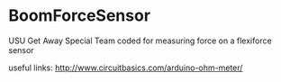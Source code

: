 # BoomForceSensor
USU Get Away Special Team coded for measuring force on a flexiforce sensor

useful links:
http://www.circuitbasics.com/arduino-ohm-meter/
